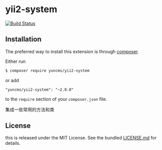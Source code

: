 # yii2-system


[![Build Status](https://travis-ci.org/yuncms/yii2-system.svg?branch=master)](https://travis-ci.org/yuncms/yii2-system)

## Installation

The preferred way to install this extension is through [composer](http://getcomposer.org/download/).

Either run

```bash
$ composer require yuncms/yii2-system
```

or add

```
"yuncms/yii2-system": "~2.0.0"
```

to the `require` section of your `composer.json` file.

集成一些常用的方法和类

## License

this is released under the MIT License. See the bundled [LICENSE.md](LICENSE.md)
for details.